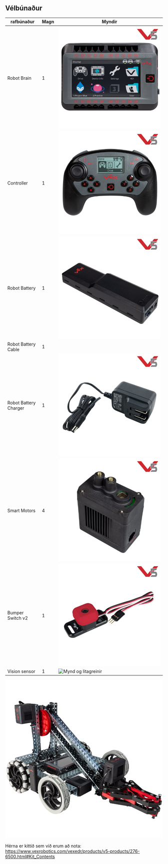 ## Vélbúnaður
 | rafbúnaður | Magn | Myndir |
  | --- | --- | --- |
  | Robot Brain | 1 |  ![Heili](./img/robotbrain.jpg) | 
  | Controller | 1 | ![Fjarstýring](./img/controller.jpg) |
  | Robot Battery | 1 |  ![Battery](./img/battery.jpg) |
  | Robot Battery Cable | 1 |   |
  | Robot Battery Charger |  1| ![Hlaðari](./img/charger.jpg)  |
  | Smart Motors | 4 |  ![Mótor](./img/motor.jpg) |
  | Bumper Switch v2 | 1 |  ![Bumper switch](./img/bumper.jpg) |
  | Vision sensor | 1 |  ![Mynd og litagreinir](./img/visionsensor.jpg) |
  
![V5 robot](./img/V5robot.jpg)


Hérna er kittið sem við erum að nota:
https://www.vexrobotics.com/vexedr/products/v5-products/276-6500.html#Kit_Contents
